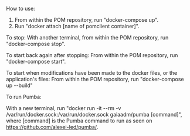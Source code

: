 How to use:

1. From within the POM repository, run "docker-compose up".
2. Run "docker attach [name of pomclient container]".

To stop: With another terminal, from within the POM repository, run "docker-compose stop".

To start back again after stopping: From within the POM repository, run "docker-compose start".

To start when modifications have been made to the docker files, or the application's files: From within the POM repository, run "docker-compose up --build"

To run Pumba:

With a new terminal, run "docker run -it --rm -v /var/run/docker.sock:/var/run/docker.sock gaiaadm/pumba [command]", where [command] is the Pumba command to run as seen on https://github.com/alexei-led/pumba/.